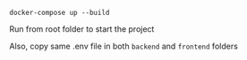 ```
docker-compose up --build
```

Run from root folder to start the project 


Also, copy same .env file in both `backend` and `frontend` folders
